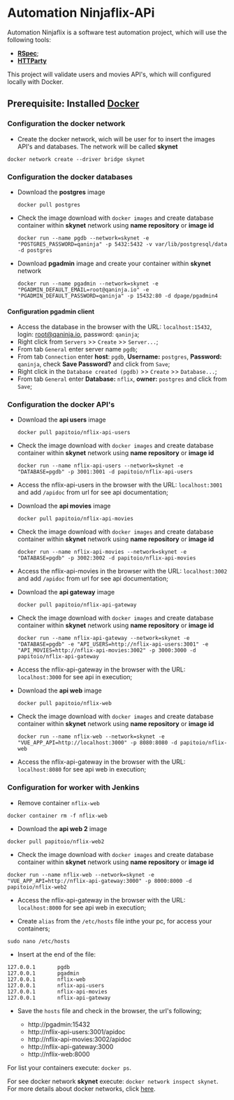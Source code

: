 # Automation Ninjaflix-APi

  Automation Ninjaflix is a software test automation project, which will use the following tools:

  - **[RSpec](https://rspec.info)**;
  - **[HTTParty](https://github.com/jnunemaker/httparty)**

  This project will validate users and movies API's, which will configured locally with Docker.

## Prerequisite: Installed [Docker](https://docs.docker.com/engine/install)

  ### Configuration the docker network

  - Create the docker network, wich will be  user for to insert the images API's and databases. The network will be called **skynet**
  ```
  docker network create --driver bridge skynet
  ```

  ### Configuration the docker databases

  - Download the **postgres** image
    ```
    docker pull postgres
    ```
  - Check the image download with `docker images` and create database container within **skynet** network using **name repository** or **image id**
    ```
    docker run --name pgdb --network=skynet -e "POSTGRES_PASSWORD=qaninja" -p 5432:5432 -v var/lib/postgresql/data -d postgres
    ```
  - Download **pgadmin** image and create your container within **skynet** network
    ```
    docker run --name pgadmin --network=skynet -e "PGADMIN_DEFAULT_EMAIL=root@qaninja.io" -e "PGADMIN_DEFAULT_PASSWORD=qaninja" -p 15432:80 -d dpage/pgadmin4
    ```
  #### Configuration pgadmin client

  - Access the database in the browser with the URL: `localhost:15432`, login: root@qaninja.io, password: `qaninja`;
  - Right click from `Servers` >> `Create` >> `Server...`;
  - From tab `General` enter server name `pgdb`;
  - From tab `Connection` enter **host**: `pgdb`, **Username:** `postgres`, **Password:** `qaninja`, check **Save Password?** and click from `Save`;
  - Right click in the `Database created (pgdb)` >> `Create` >> `Database...`;
  - From tab `General` enter **Database:** `nflix`, **owner:** `postgres` and click from `Save`;

  ### Configuration the docker API's

  - Download the **api users** image
    ```
    docker pull papitoio/nflix-api-users
    ```
  - Check the image download with `docker images` and create database container within **skynet** network using **name repository** or **image id**
    ```
    docker run --name nflix-api-users --network=skynet -e "DATABASE=pgdb" -p 3001:3001 -d papitoio/nflix-api-users
    ```
  - Access the nflix-api-users in the browser with the URL: `localhost:3001` and add `/apidoc` from url for see api documentation;

  - Download the **api movies** image
    ```
    docker pull papitoio/nflix-api-movies
    ```
  - Check the image download with `docker images` and create database container within **skynet** network using **name repository** or **image id**
    ```
    docker run --name nflix-api-movies --network=skynet -e "DATABASE=pgdb" -p 3002:3002 -d papitoio/nflix-api-movies
    ```
  - Access the nflix-api-movies in the browser with the URL: `localhost:3002` and add `/apidoc` from url for see api documentation;

  - Download the **api gateway** image
    ```
    docker pull papitoio/nflix-api-gateway
    ```
  - Check the image download with `docker images` and create database container within **skynet** network using **name repository** or **image id**
    ```
    docker run --name nflix-api-gateway --network=skynet -e "DATABASE=pgdb" -e "API_USERS=http://nflix-api-users:3001" -e "API_MOVIES=http://nflix-api-movies:3002" -p 3000:3000 -d papitoio/nflix-api-gateway
    ```
  - Access the nflix-api-gateway in the browser with the URL: `localhost:3000` for see api in execution;

  - Download the **api web** image
    ```
    docker pull papitoio/nflix-web
    ```
  - Check the image download with `docker images` and create database container within **skynet** network using **name repository** or **image id**
    ```
    docker run --name nflix-web --network=skynet -e "VUE_APP_API=http://localhost:3000" -p 8080:8080 -d papitoio/nflix-web
    ```
  - Access the nflix-api-gateway in the browser with the URL: `localhost:8080` for see api web in execution;

### Configuration for worker with Jenkins

  - Remove container `nflix-web`
  ```
  docker container rm -f nflix-web
  ```
  - Download the **api web 2** image
  ```
  docker pull papitoio/nflix-web2
  ```
  - Check the image download with `docker images` and create database container within **skynet** network using **name repository** or **image id**
  ```
  docker run --name nflix-web --network=skynet -e "VUE_APP_API=http://nflix-api-gateway:3000" -p 8000:8000 -d papitoio/nflix-web2
  ```
  - Access the nflix-api-gateway in the browser with the URL: `localhost:8000` for see api web in execution;

  - Create `alias` from the `/etc/hosts` file inthe your pc, for access your containers;
  ```
  sudo nano /etc/hosts
  ```
  - Insert at the end of the file:
  ```
  127.0.0.1       pgdb 
  127.0.0.1       pgadmin
  127.0.0.1       nflix-web
  127.0.0.1       nflix-api-users
  127.0.0.1       nflix-api-movies
  127.0.0.1       nflix-api-gateway
  ```
  - Save the `hosts` file and check in the browser, the url's following;
    
    - http://pgadmin:15432
    - http://nflix-api-users:3001/apidoc
    - http://nflix-api-movies:3002/apidoc
    - http://nflix-api-gateway:3000
    - http://nflix-web:8000

For list your containers execute: `docker ps`.

For see docker network **skynet** execute: `docker network inspect skynet`. For more details about docker networks, click [here](https://docs.docker.com/network/network-tutorial-standalone).
